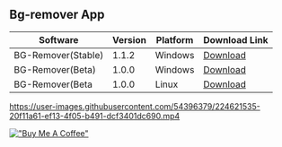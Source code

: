
## Bg-remover App
| Software  | Version | Platform | Download Link |
| --- | --- | --- | --- |
| BG-Remover(Stable) | 1.1.2 | Windows | [Download](https://github.com/developersharif/bgremover-app/releases/download/v1.1.2/BG-Remover.exe) |
| BG-Remover(Beta) | 1.0.0 | Windows | [Download](https://github.com/developersharif/bgremover-app/releases/download/v1.0.0/BG.Remover.exe) |
|  BG-Remover(Beta | 1.0.0 | Linux | [Download](https://github.com/developersharif/bgremover-app/releases/download/v1.0.0/BG.Remover0) |


https://user-images.githubusercontent.com/54396379/224621535-20f11a61-ef13-4f05-b491-dcf3401dc690.mp4

[!["Buy Me A Coffee"](https://www.buymeacoffee.com/assets/img/custom_images/orange_img.png)](https://www.buymeacoffee.com/developersharif)
